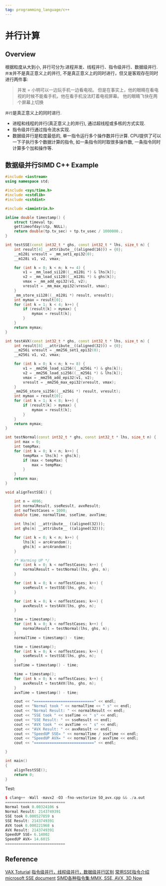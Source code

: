 ```yaml
---
tag: programming_language/c++
---
```

# 并行计算
## Overview
根据粒度从大到小, 并行可分为:进程并发、线程并行、指令级并行、数据级并行. 
`并发`并不是真正意义上的并行, 不是真正意义上的同时进行，但又是客观存在同时进行两件事:
>并发 = 小明可以一边玩手机一边看电视。
但是在事实上，他的眼睛在看电视的时候不能看手机，他在看手机没法盯着电视屏幕。
他的眼睛飞快在两个屏幕上切换

`并行`是真正意义上的同时进行.
* 进程和线程的并行(真正意义上的并行), 通过超线程或多核的方式实现.
* 指令级并行通过指令流水实现.
* 数据级并行是粒度最低的, 单一指令运行多个操作数并行计算. CPU提供了可以一下子执行多个数据计算的指令, 如一条指令同时取很多操作数, 一条指令同时计算多个加和操作等.

## 数据级并行SIMD C++ Example
```c++
#include <iostream>
using namespace std;

#include <sys/time.h>
#include <cstdlib>
#include <cstdint>

#include <immintrin.h>

inline double timestamp() {
    struct timeval tp;
    gettimeofday(&tp, NULL);
    return double(tp.tv_sec) + tp.tv_usec / 1000000.;
}

int testSSE(const int32_t * ghs, const int32_t * lhs, size_t n) {
    int result[4] __attribute__((aligned(16))) = {0};
    __m128i vresult = _mm_set1_epi32(0);
    __m128i v1, v2, vmax;

    for (int k = 0; k < n; k += 4) {
        v1 = _mm_load_si128((__m128i *) & lhs[k]);
        v2 = _mm_load_si128((__m128i *) & ghs[k]);
        vmax = _mm_add_epi32(v1, v2);
        vresult = _mm_max_epi32(vresult, vmax);
    }
    _mm_store_si128((__m128i *) result, vresult);
    int mymax = result[0];
    for (int k = 1; k < 4; k++) {
        if (result[k] > mymax) {
            mymax = result[k];
        }
    }
    return mymax;
}

int testAVX(const int32_t * ghs, const int32_t * lhs, size_t n) {
    int result[8] __attribute__((aligned(32))) = {0};
    __m256i vresult = _mm256_set1_epi32(0);
    __m256i v1, v2, vmax;

    for (int k = 0; k < n; k += 8) {
        v1 = _mm256_load_si256((__m256i *) & ghs[k]);
        v2 = _mm256_load_si256((__m256i *) & lhs[k]);
        vmax = _mm256_add_epi32(v1, v2);
        vresult = _mm256_max_epi32(vresult, vmax);
    }
    _mm256_store_si256((__m256i *) result, vresult);
    int mymax = result[0];
    for (int k = 1; k < 8; k++) {
        if (result[k] > mymax) {
            mymax = result[k];
        }
    }
    return mymax;
}

int testNormal(const int32_t * ghs, const int32_t * lhs, size_t n) {
    int max = 0;
    int tempMax;
    for (int k = 0; k < n; k++) {
        tempMax = lhs[k] + ghs[k];
        if (max < tempMax) {
            max = tempMax;
        }
    }
    return max;
}

void alignTestSSE() {

    int n = 4096;
    int normalResult, sseResult, avxResult;
    int nofTestCases = 1000;
    double time, normalTime, sseTime, avxTime;

    int lhs[n] __attribute__ ((aligned(32)));
    int ghs[n] __attribute__ ((aligned(32)));

    for (int k = 0; k < n; k++) {
        lhs[k] = arc4random();
        ghs[k] = arc4random();
    }

    /* Warming UP */
    for (int k = 0; k < nofTestCases; k++) {
        normalResult = testNormal(lhs, ghs, n);
    }

    for (int k = 0; k < nofTestCases; k++) {
        sseResult = testSSE(lhs, ghs, n);
    }

    for (int k = 0; k < nofTestCases; k++) {
        avxResult = testAVX(lhs, ghs, n);
    }

    time = timestamp();
    for (int k = 0; k < nofTestCases; k++) {
        normalResult = testNormal(lhs, ghs, n);
    }
    normalTime = timestamp() - time;

    time = timestamp();
    for (int k = 0; k < nofTestCases; k++) {
        sseResult = testSSE(lhs, ghs, n);
    }
    sseTime = timestamp() - time;

    time = timestamp();
    for (int k = 0; k < nofTestCases; k++) {
        avxResult = testAVX(lhs, ghs, n);
    }
    avxTime = timestamp() - time;

    cout << "===========================" << endl;
    cout << "Normal took " << normalTime << " s" << endl;
    cout << "Normal Result: " << normalResult << endl;
    cout << "SSE took " << sseTime << " s" << endl;
    cout << "SSE Result: " << sseResult << endl;
    cout << "AVX took " << avxTime << " s" << endl;
    cout << "AVX Result: " << avxResult << endl;
    cout << "SpeedUP SSE= " << normalTime / sseTime << endl;
    cout << "SpeedUP AVX= " << normalTime / avxTime << endl;
    cout << "===========================" << endl;

}

int main()
{
    alignTestSSE();
    return 0;
}
```

Test:
```c++
$ clang++ -Wall -mavx2 -O3 -fno-vectorize SO_avx.cpp && ./a.out
===========================
Normal took 0.00324106 s
Normal Result: 2143749391
SSE took 0.000527859 s
SSE Result: 2143749391
AVX took 0.000221968 s
AVX Result: 2143749391
SpeedUP SSE= 6.14002
SpeedUP AVX= 14.6015
===========================
```

## Reference
[VAX Toturial](https://www.codeproject.com/Articles/874396/%2FArticles%2F874396%2FCrunching-Numbers-with-AVX-and-AVX)
[指令级并行，线程级并行，数据级并行区别](https://www.zhihu.com/question/21823699)
[常用SSE指令介绍](https://blog.csdn.net/gengshenghong/article/details/7010615)
[microsoft SSE document](https://docs.microsoft.com/en-us/previous-versions/visualstudio/visual-studio-2010/zzd50xxt(v%3dvs.100))
[SIMD各种指令集:MMX, SSE, AVX, 3D Now](https://blog.csdn.net/conowen/article/details/7255920)